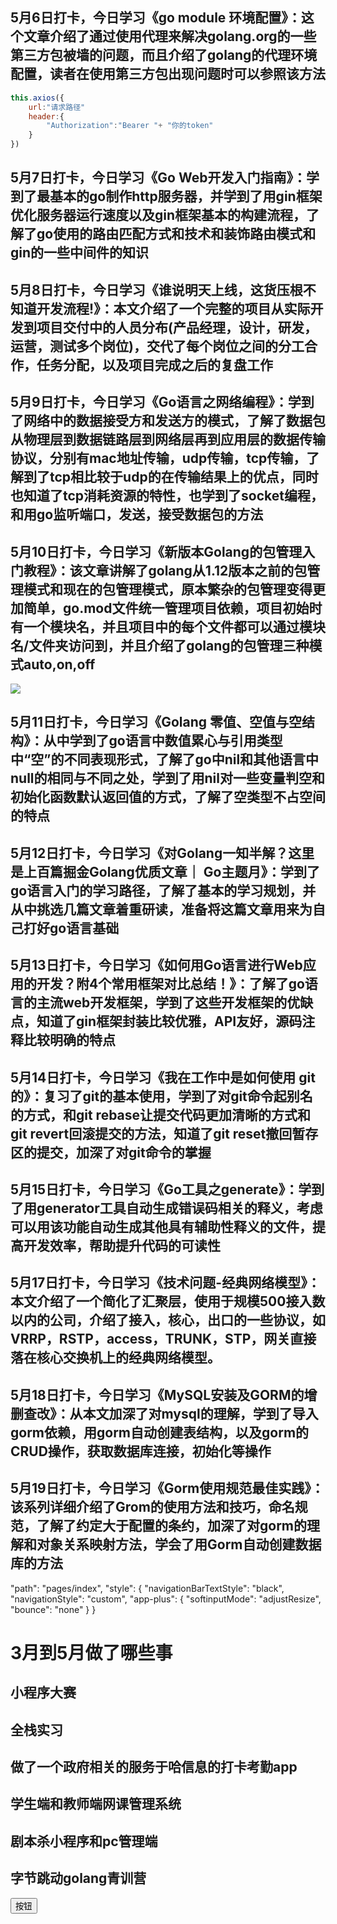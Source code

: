## 5月6日打卡，今日学习《go module 环境配置》：这个文章介绍了通过使用代理来解决golang.org的一些第三方包被墙的问题，而且介绍了golang的代理环境配置，读者在使用第三方包出现问题时可以参照该方法

```javascript
this.axios({
    url:"请求路径"
    header:{
        "Authorization":"Bearer "+ "你的token"
    }
})
```

## 5月7日打卡，今日学习《Go Web开发入门指南》：学到了最基本的go制作http服务器，并学到了用gin框架优化服务器运行速度以及gin框架基本的构建流程，了解了go使用的路由匹配方式和技术和装饰路由模式和gin的一些中间件的知识

## 5月8日打卡，今日学习《谁说明天上线，这货压根不知道开发流程!》：本文介绍了一个完整的项目从实际开发到项目交付中的人员分布(产品经理，设计，研发，运营，测试多个岗位)，交代了每个岗位之间的分工合作，任务分配，以及项目完成之后的复盘工作

## 5月9日打卡，今日学习《Go语言之网络编程》：学到了网络中的数据接受方和发送方的模式，了解了数据包从物理层到数据链路层到网络层再到应用层的数据传输协议，分别有mac地址传输，udp传输，tcp传输，了解到了tcp相比较于udp的在传输结果上的优点，同时也知道了tcp消耗资源的特性，也学到了socket编程，和用go监听端口，发送，接受数据包的方法

## 5月10日打卡，今日学习《新版本Golang的包管理入门教程》：该文章讲解了golang从1.12版本之前的包管理模式和现在的包管理模式，原本繁杂的包管理变得更加简单，go.mod文件统一管理项目依赖，项目初始时有一个模块名，并且项目中的每个文件都可以通过模块名/文件夹访问到，并且介绍了golang的包管理三种模式auto,on,off

![](file://C:\Personal\Documents/IkMarkdown/.assets/每日打卡.md252947.7437885.png)

## 5月11日打卡，今日学习《Golang 零值、空值与空结构》：从中学到了go语言中数值累心与引用类型中“空”的不同表现形式，了解了go中nil和其他语言中null的相同与不同之处，学到了用nil对一些变量判空和初始化函数默认返回值的方式，了解了空类型不占空间的特点

## 5月12日打卡，今日学习《对Golang一知半解？这里是上百篇掘金Golang优质文章｜ Go主题月》：学到了go语言入门的学习路径，了解了基本的学习规划，并从中挑选几篇文章着重研读，准备将这篇文章用来为自己打好go语言基础

## 5月13日打卡，今日学习《如何用Go语言进行Web应用的开发？附4个常用框架对比总结！》：了解了go语言的主流web开发框架，学到了这些开发框架的优缺点，知道了gin框架封装比较优雅，API友好，源码注释比较明确的特点

## 5月14日打卡，今日学习《我在工作中是如何使用 git 的》：复习了git的基本使用，学到了对git命令起别名的方式，和git rebase让提交代码更加清晰的方式和git revert回滚提交的方法，知道了git reset撤回暂存区的提交，加深了对git命令的掌握

## 5月15日打卡，今日学习《Go工具之generate》：学到了用generator工具自动生成错误码相关的释义，考虑可以用该功能自动生成其他具有辅助性释义的文件，提高开发效率，帮助提升代码的可读性

## 5月17日打卡，今日学习《技术问题-经典网络模型》：本文介绍了一个简化了汇聚层，使用于规模500接入数以内的公司，介绍了接入，核心，出口的一些协议，如VRRP，RSTP，access，TRUNK，STP，网关直接落在核心交换机上的经典网络模型。

## 5月18日打卡，今日学习《MySQL安装及GORM的增删查改》：从本文加深了对mysql的理解，学到了导入gorm依赖，用gorm自动创建表结构，以及gorm的CRUD操作，获取数据库连接，初始化等操作

## 5月19日打卡，今日学习《Gorm使用规范最佳实践》：该系列详细介绍了Grom的使用方法和技巧，命名规范，了解了约定大于配置的条约，加深了对gorm的理解和对象关系映射方法，学会了用Gorm自动创建数据库的方法






"path": "pages/index",
"style": {
"navigationBarTextStyle": "black",
"navigationStyle": "custom",
"app-plus": {
"softinputMode": "adjustResize",
"bounce": "none"
}
}

# 3月到5月做了哪些事

## 小程序大赛

## 全栈实习

## 做了一个政府相关的服务于哈信息的打卡考勤app

## 学生端和教师端网课管理系统

## 剧本杀小程序和pc管理端

## 字节跳动golang青训营

<button>按钮</button>

